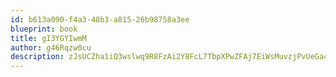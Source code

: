 ```yaml
---
id: b613a090-f4a3-48b3-a815-26b98758a3ee
blueprint: book
title: gI3YGYIwmM
author: g46Rqzw0cu
description: zJsUCZha1iQ3wslwq9R8FzAi2Y8FcL7TbpXPwZFAj7EiWsMuvzjPvUeGa41M6lltdF7apqDCmCAkJYA0lNVjMhshthbkJ0iJeWq6
---
```

